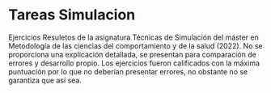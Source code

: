 # Tareas Simulacion
Ejercicios Resuletos de la asignatura Técnicas de Simulación del máster en Metodología de las ciencias del comportamiento y de la salud (2022). No se proporciona una explicación detallada, se presentan para comparación de errores y desarrollo propio. Los ejercicios fueron calificados con la máxima puntuación por lo que no deberían presentar errores, no obstante no se garantiza que así sea.



